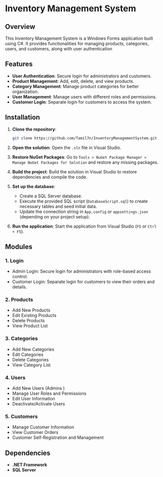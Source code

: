 # Inventory Management System

## Overview
This Inventory Management System is a Windows Forms application built using C#. It provides functionalities for managing products, categories, users, and customers, along with user authentication 

## Features
- **User Authentication**: Secure login for administrators and customers.
- **Product Management**: Add, edit, delete, and view products.
- **Category Management**: Manage product categories for better organization.
- **User Management**: Manage users with different roles and permissions.
- **Customer Login**: Separate login for customers to access the system.


## Installation
1. **Clone the repository**:
   ```sh
   git clone https://github.com/Tamil7n/InventoryManagementSystem.git
   ```
2. **Open the solution**:
   Open the `.sln` file in Visual Studio.
   
3. **Restore NuGet Packages**:
   Go to `Tools > NuGet Package Manager > Manage NuGet Packages for Solution` and restore any missing packages.

4. **Build the project**:
   Build the solution in Visual Studio to restore dependencies and compile the code.

5. **Set up the database**:
   - Create a SQL Server database.
   - Execute the provided SQL script (`DatabaseScript.sql`) to create necessary tables and seed initial data.
   - Update the connection string in `App.config` or `appsettings.json` (depending on your project setup).

6. **Run the application**:
   Start the application from Visual Studio (`F5` or `Ctrl + F5`).

## Modules

### 1. **Login**
   - Admin Login: Secure login for administrators with role-based access control.
   - Customer Login: Separate login for customers to view their orders and details.

### 2. **Products**
   - Add New Products
   - Edit Existing Products
   - Delete Products
   - View Product List

### 3. **Categories**
   - Add New Categories
   - Edit Categories
   - Delete Categories
   - View Category List

### 4. **Users**
   - Add New Users (Admins )
   - Manage User Roles and Permissions
   - Edit User Information
   - Deactivate/Activate Users

### 5. **Customers**
   - Manage Customer Information
   - View Customer Orders
   - Customer Self-Registration and Management



## Dependencies
- **.NET Framework**
- **SQL Server**







